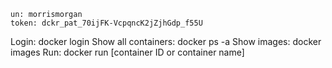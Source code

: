 	un: morrismorgan
	token: dckr_pat_70ijFK-VcpqncK2jZjhGdp_f55U

Login: docker login
Show all containers: docker ps -a
Show images: docker images
Run: docker run [container ID or container name]